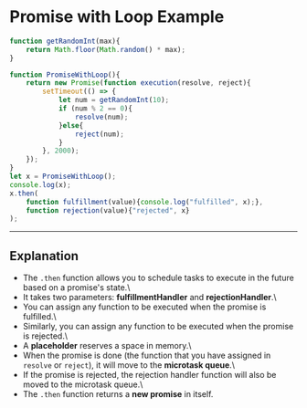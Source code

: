 # Promise with Loop Example

``` jsx
function getRandomInt(max){
    return Math.floor(Math.random() * max);
}

function PromiseWithLoop(){
    return new Promise(function execution(resolve, reject){
        setTimeout(() => {
            let num = getRandomInt(10);
            if (num % 2 == 0){
                resolve(num);
            }else{
                reject(num);
            } 
        }, 2000);
    });
}
let x = PromiseWithLoop();
console.log(x);
x.then(
    function fulfillment(value){console.log("fulfilled", x);}, 
    function rejection(value){"rejected", x}
);
```

------------------------------------------------------------------------

## Explanation

-   The `.then` function allows you to schedule tasks to execute in the
    future based on a promise's state.\
-   It takes two parameters: **fulfillmentHandler** and
    **rejectionHandler**.\
-   You can assign any function to be executed when the promise is
    fulfilled.\
-   Similarly, you can assign any function to be executed when the
    promise is rejected.\
-   A **placeholder** reserves a space in memory.\
-   When the promise is done (the function that you have assigned in
    `resolve` or `reject`), it will move to the **microtask queue**.\
-   If the promise is rejected, the rejection handler function will also
    be moved to the microtask queue.\
-   The `.then` function returns a **new promise** in itself.